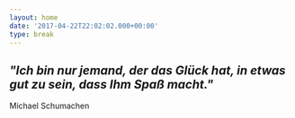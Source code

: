 ```yaml
---
layout: home
date: '2017-04-22T22:02:02.000+00:00'
type: break
---
```



## ***"Ich bin nur jemand, der das Glück hat, in etwas gut zu sein, dass Ihm Spaß macht."***

Michael Schumachen